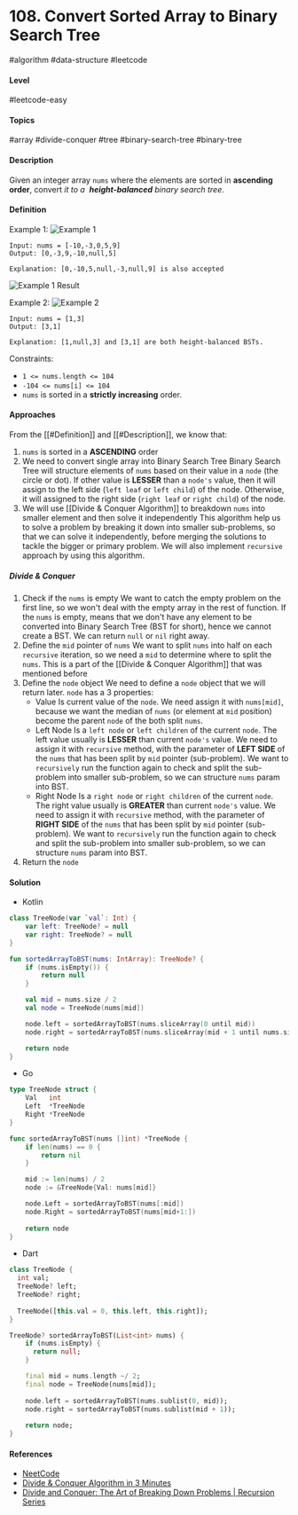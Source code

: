 # 108. Convert Sorted Array to Binary Search Tree
#algorithm #data-structure #leetcode 
#### Level
#leetcode-easy 
#### Topics
#array #divide-conquer #tree #binary-search-tree #binary-tree
#### Description
Given an integer array `nums` where the elements are sorted in **ascending order**, convert _it to a_  **_height-balanced_** _binary search tree_.
#### Definition
Example 1:
![Example 1](https://github.com/homindolentrahar/leet_to_lit/blob/master/108-Convert%20Sorted%20Array%20to%20Binary%20Search/assets/example_1.png)
```
Input: nums = [-10,-3,0,5,9]
Output: [0,-3,9,-10,null,5]

Explanation: [0,-10,5,null,-3,null,9] is also accepted
```
![Example 1 Result](https://github.com/homindolentrahar/leet_to_lit/blob/master/108-Convert%20Sorted%20Array%20to%20Binary%20Search/assets/example_1_result.png)

Example 2:
![Example 2](https://github.com/homindolentrahar/leet_to_lit/blob/master/108-Convert%20Sorted%20Array%20to%20Binary%20Search/assets/example_2.png)
```
Input: nums = [1,3]
Output: [3,1]

Explanation: [1,null,3] and [3,1] are both height-balanced BSTs.
```
Constraints:
-  `1 <= nums.length <= 104`
- `-104 <= nums[i] <= 104`
- `nums` is sorted in a **strictly increasing** order.
#### Approaches
From the [[#Definition]] and [[#Description]], we know that:
1. `nums` is sorted in a **ASCENDING** order
2. We need to convert single array into Binary Search Tree
	Binary Search Tree will structure elements of `nums` based on their value in a `node` (the circle or dot). If other value is **LESSER** than a `node's` value, then it will assign to the left side (`left leaf` or  `left child`) of the node. Otherwise, it will assigned to the right side (`right leaf` or `right child`) of the node. 
3. We will use [[Divide & Conquer Algorithm]] to breakdown `nums` into smaller element and then solve it independently
	This algorithm help us to solve a problem by breaking it down into smaller sub-problems, so that we can solve it independently, before merging the solutions to tackle the bigger or primary problem.
	We will also implement `recursive` approach by using this algorithm.
##### Divide & Conquer
1. Check if the `nums` is empty
	We want to catch the empty problem on the first line, so we won't deal with the empty array in the rest of function. 
	If the `nums` is empty, means that we don't have any element to be converted into Binary Search Tree (BST for short), hence we cannot create a BST.  We can return `null` or `nil` right away.
2. Define the `mid` pointer of `nums`
	We want to split `nums` into half on each `recursive` iteration, so we need a `mid` to determine where to split the `nums`. This is a part of the [[Divide & Conquer Algorithm]] that was mentioned before
3. Define the `node` object
	We need to define a `node` object that we will return later. `node` has a 3 properties:
	- Value
		Is current value of the `node`. We need assign it with `nums[mid]`, because we want the median of `nums` (or element at `mid` position) become the parent `node` of the both split `nums`.
	- Left Node
		Is a `left node` or `left children` of the current `node`. The left value usually is **LESSER** than current `node's` value. 
		We need to assign it with `recursive` method, with the parameter of **LEFT SIDE** of the `nums` that has been split by `mid` pointer (sub-problem). We want to `recursively` run the function again to check and split the sub-problem into smaller sub-problem, so we can structure `nums` param into BST.
	- Right Node
		Is a `right node` or `right children` of the current `node`. The right value usually is **GREATER** than current `node's` value. 
		We need to assign it with `recursive` method, with the parameter of **RIGHT SIDE** of the `nums` that has been split by `mid` pointer (sub-problem). We want to `recursively` run the function again to check and split the sub-problem into smaller sub-problem, so we can structure `nums` param into BST.
4. Return the `node`
#### Solution
- Kotlin
```kotlin
class TreeNode(var `val`: Int) {  
    var left: TreeNode? = null  
    var right: TreeNode? = null  
}

fun sortedArrayToBST(nums: IntArray): TreeNode? {
	if (nums.isEmpty()) {
		return null
    }

    val mid = nums.size / 2
    val node = TreeNode(nums[mid])

    node.left = sortedArrayToBST(nums.sliceArray(0 until mid))
    node.right = sortedArrayToBST(nums.sliceArray(mid + 1 until nums.size))

    return node
}
```
- Go
```go
type TreeNode struct {  
    Val   int  
    Left  *TreeNode  
    Right *TreeNode  
}

func sortedArrayToBST(nums []int) *TreeNode {
	if len(nums) == 0 {
		return nil
    }

    mid := len(nums) / 2
    node := &TreeNode{Val: nums[mid]}

    node.Left = sortedArrayToBST(nums[:mid])
    node.Right = sortedArrayToBST(nums[mid+1:])
    
    return node
}
```
- Dart
```dart
class TreeNode {  
  int val;  
  TreeNode? left;  
  TreeNode? right;  
  
  TreeNode([this.val = 0, this.left, this.right]);  
}

TreeNode? sortedArrayToBST(List<int> nums) {
    if (nums.isEmpty) {
      return null;
    }

    final mid = nums.length ~/ 2;
    final node = TreeNode(nums[mid]);
    
    node.left = sortedArrayToBST(nums.sublist(0, mid));
    node.right = sortedArrayToBST(nums.sublist(mid + 1));
    
    return node;
}
```
#### References
- [NeetCode](https://youtu.be/0K0uCMYq5ng?si=OH145shMvDll4gQn)
- [Divide & Conquer Algorithm in 3 Minutes](https://youtu.be/YOh6hBtX5l0?si=QznV76eRG0OZ8qEr)
- [Divide and Conquer: The Art of Breaking Down Problems | Recursion Series](https://youtu.be/ib4BHvr5-Ao?si=YbchQghH-mzVLM5p)
